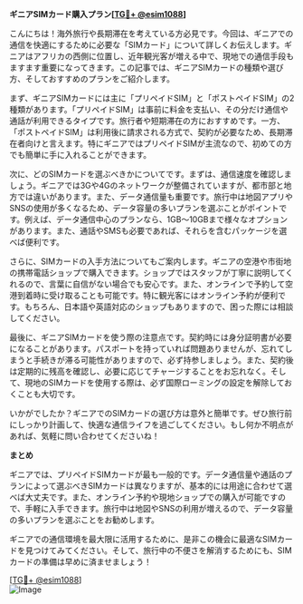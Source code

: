 **ギニアSIMカード購入プラン[[TG💪+ @esim1088](https://t.me/s/esim1088)]**

こんにちは！海外旅行や長期滞在を考えている方必見です。今回は、ギニアでの通信を快適にするために必要な「SIMカード」について詳しくお伝えします。ギニアはアフリカの西側に位置し、近年観光客が増える中で、現地での通信手段もますます重要になってきます。この記事では、ギニアSIMカードの種類や選び方、そしておすすめのプランをご紹介します。

まず、ギニアSIMカードには主に「プリペイドSIM」と「ポストペイドSIM」の2種類があります。「プリペイドSIM」は事前に料金を支払い、その分だけ通信や通話が利用できるタイプです。旅行者や短期滞在の方におすすめです。一方、「ポストペイドSIM」は利用後に請求される方式で、契約が必要なため、長期滞在者向けと言えます。特にギニアではプリペイドSIMが主流なので、初めての方でも簡単に手に入れることができます。

次に、どのSIMカードを選ぶべきかについてです。まずは、通信速度を確認しましょう。ギニアでは3Gや4Gのネットワークが整備されていますが、都市部と地方では違いがあります。また、データ通信量も重要です。旅行中は地図アプリやSNSの使用が多くなるため、データ容量の多いプランを選ぶことがポイントです。例えば、データ通信中心のプランなら、1GB〜10GBまで様々なオプションがあります。また、通話やSMSも必要であれば、それらを含むパッケージを選べば便利です。

さらに、SIMカードの入手方法についてもご案内します。ギニアの空港や市街地の携帯電話ショップで購入できます。ショップではスタッフが丁寧に説明してくれるので、言葉に自信がない場合でも安心です。また、オンラインで予約して空港到着時に受け取ることも可能です。特に観光客にはオンライン予約が便利です。もちろん、日本語や英語対応のショップもありますので、困った際には相談してください。

最後に、ギニアSIMカードを使う際の注意点です。契約時には身分証明書が必要になることがあります。パスポートを持っていれば問題ありませんが、忘れてしまうと手続きが滞る可能性がありますので、必ず持参しましょう。また、契約後は定期的に残高を確認し、必要に応じてチャージすることをお忘れなく。そして、現地のSIMカードを使用する際は、必ず国際ローミングの設定を解除しておくことも大切です。

いかがでしたか？ギニアでのSIMカードの選び方は意外と簡単です。ぜひ旅行前にしっかり計画して、快適な通信ライフを過ごしてください。もし何か不明点があれば、気軽に問い合わせてくださいね！

**まとめ**

ギニアでは、プリペイドSIMカードが最も一般的です。データ通信量や通話のプランによって選ぶべきSIMカードは異なりますが、基本的には用途に合わせて選べば大丈夫です。また、オンライン予約や現地ショップでの購入が可能ですので、手軽に入手できます。旅行中は地図やSNSの利用が増えるので、データ容量の多いプランを選ぶことをお勧めします。

ギニアでの通信環境を最大限に活用するために、是非この機会に最適なSIMカードを見つけてみてください。そして、旅行中の不便さを解消するためにも、SIMカードの準備は早めに済ませましょう！

[[TG💪+ @esim1088](https://t.me/s/esim1088)]  
![Image](https://i.postimg.cc/Y0z9fWf4/image.png)